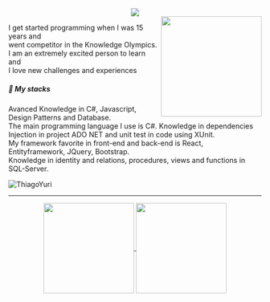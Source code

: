 <div>
    <div align="center">
<img  src="https://readme-typing-svg.herokuapp.com?color=%230C8CFF&size=22&center=true&multiline=true&width=570&height=60&lines=Welcome+to+my+repository;+my+name+is+Thiago+Yuri.;"/>
    </div>
 
 
<img align="right" width="200" height="200" src="http://www.fillmurray.com/200/200">
<p align="left">
        I get started programming when I was 15 years and </br>
        went competitor in the Knowledge Olympics.</br>
        I am an extremely excited person to learn and</br>
        I love new challenges and experiences</br>
</p>
<h5 align="left">🚀 My stacks</h4> 
<p align="left">
        Avanced Knowledge in C#, Javascript, Design Patterns and Database.</br>
        The main programming language I use is C#. Knowledge in dependencies</br>
        Injection in project ADO NET and unit test in code using XUnit.</br>
        My framework favorite in front-end and back-end is React, Entityframework, JQuery, Bootstrap.</br>
        Knowledge in identity and relations, procedures, views and functions in SQL-Server.</br   
        Knowledge of RabbitMQ messaging system.</br>        
</p>
<p align="left"><img src="https://komarev.com/ghpvc/?username=ThiagoYuri" alt="ThiagoYuri" /></p>   
<div>
    
<hr>    
<div align="center">    
  <a href="https://github.com/ThiagoYuri">
  <img align="center" height="180em" src="https://github-readme-stats.vercel.app/api?username=ThiagoYuri&show_icons=true&theme=react&include_all_commits=true&count_private=false"/> 
  <img align="center" height="180em" src="https://github-readme-stats.vercel.app/api/top-langs/?username=ThiagoYuri&layout=compact&langs_count=7&theme=react"/>

</div>
